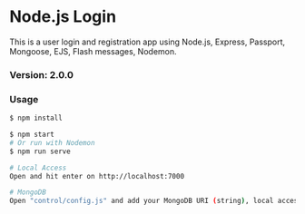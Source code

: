 # Node.js Login

This is a user login and registration app using Node.js, Express, Passport, Mongoose, EJS, Flash messages, Nodemon.

### Version: 2.0.0

### Usage

```sh
$ npm install
```

```sh
$ npm start
# Or run with Nodemon
$ npm run serve

# Local Access
Open and hit enter on http://localhost:7000

# MongoDB 
Open "control/config.js" and add your MongoDB URI (string), local access or Atlas access
